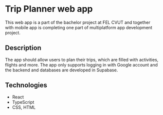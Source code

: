 # Trip Planner web app
This web app is a part of the bachelor project at FEL CVUT and together with mobile app is completing one part of multiplatform app development project.

## Description
The app should allow users to plan their trips, which are filled with activities, flights and more.
The app only supports logging in with Google account and the backend and databases are developed in Supabase.

## Technologies
- React
- TypeScript
- CSS, HTML